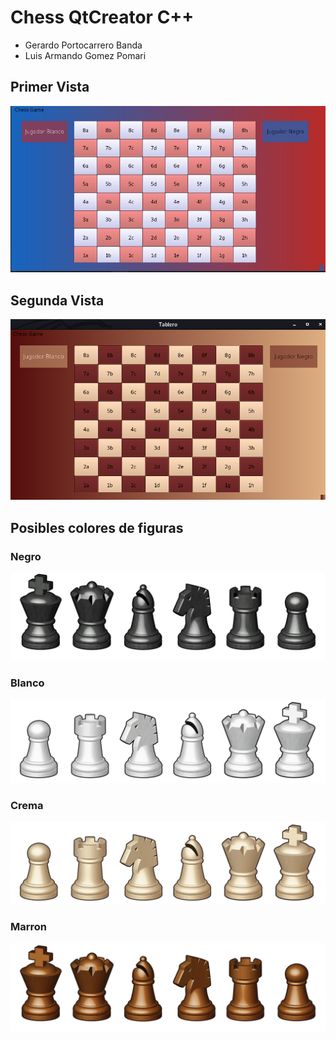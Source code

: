 # Chess QtCreator C++

- Gerardo Portocarrero Banda
- Luis Armando Gomez Pomari

## Primer Vista
![alt tag](docs/1erAvance.jpg)

## Segunda Vista
![alt tag](docs/2doAvance.png)

## Posibles colores de figuras

### Negro
![alt tag](docs/negro.png)

### Blanco
![alt tag](docs/blanco.png)

### Crema
![alt tag](docs/crema.png)

### Marron
![alt tag](docs/marron.png)
